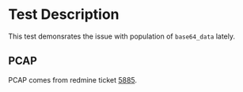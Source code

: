 # Test Description

This test demonsrates the issue with population of `base64_data` lately.

## PCAP

PCAP comes from redmine ticket [5885](https://redmine.openinfosecfoundation.org/issues/5885).
